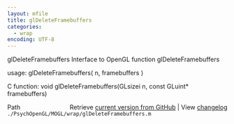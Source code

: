 ```yaml
---
layout: mfile
title: glDeleteFramebuffers
categories:
  - wrap
encoding: UTF-8
---
```


glDeleteFramebuffers  Interface to OpenGL function glDeleteFramebuffers

usage:  glDeleteFramebuffers\( n, framebuffers \)

C function:  void glDeleteFramebuffers\(GLsizei n, const GLuint\* framebuffers\)


<div class="code_header" style="text-align:right;">
  <span style="float:left;">Path&nbsp;&nbsp;</span> <span class="counter">Retrieve <a href=
  "https://raw.github.com/Psychtoolbox-3/Psychtoolbox-3/beta/./PsychOpenGL/MOGL/wrap/glDeleteFramebuffers.m">current version from GitHub</a> | View <a href=
  "https://github.com/Psychtoolbox-3/Psychtoolbox-3/commits/beta/./PsychOpenGL/MOGL/wrap/glDeleteFramebuffers.m">changelog</a></span>
</div>
<div class="code">
  <code>./PsychOpenGL/MOGL/wrap/glDeleteFramebuffers.m</code>
</div>

